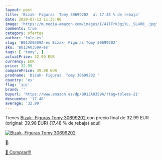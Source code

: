 ```yaml
---
layout: post
title: 'Bizak- Figuras  Tomy 30699202  al 17.48 % de rebaja'
date: 2020-07-13 11:35:00
image: 'https://m.media-amazon.com/images/I/41lFrk3giYL._SL400_.jpg'
comments: true
category: ofertas
author: 'tole.es'
slug: 'B01JA03S9A-es Bizak- Figuras Tomy 30699202'
sku: 'B01JA03S9A-es'
tags: [ 'tomy', ]
actualPrice: 32.99 EUR
currency: EUR
price: 32.99
comparePrice: 39.98 EUR
prodname: 'Bizak- Figuras  Tomy 30699202 '
country: 'es'
flag: '🇪🇸'
brand: ''
buyurl: 'https://www.amazon.es/dp/B01JA03S9A/?tag=tolees-21'
descuento: '17.48'
average: '32.99'
---
```


Tienes [Bizak- Figuras  Tomy 30699202 ](https://www.amazon.es/dp/B01JA03S9A/?tag=tolees-21) con precio final de  32.99 EUR (original: 39.98 EUR) (17.48 %  de rebaja) aqui!

[![Bizak- Figuras  Tomy 30699202 ](https://m.media-amazon.com/images/I/41lFrk3giYL._SL400_.jpg)](https://www.amazon.es/dp/B01JA03S9A/?tag=tolees-21)

🔎:


[🛒 Comprar!!!](https://www.amazon.es/dp/B01JA03S9A/?tag=tolees-21)

